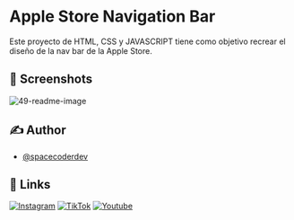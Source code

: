 # Apple Store Navigation Bar

Este proyecto de HTML, CSS y JAVASCRIPT tiene como objetivo recrear el diseño de la nav bar de la Apple Store.
## 📸 Screenshots

![49-readme-image](https://github.com/spacecoderdev/apple-nav-bar/assets/146677344/c9442849-66e6-43a3-980f-dc9c525837f8)

## ✍️ Author

- [@spacecoderdev](https://www.github.com/spacecoderdev)


## 🔗 Links

[![Instagram](https://img.shields.io/badge/instagram-BE02A5?style=for-the-badge&logo=instagram&logoColor=white)](https://www.instagram.com/spacecoder.dev/)
[![TikTok](https://img.shields.io/badge/tiktok-000?style=for-the-badge&logo=tiktok&logoColor=white)](https://www.tiktok.com/@spacecoder.dev)
[![Youtube](https://img.shields.io/badge/youtube-F70000?style=for-the-badge&logo=youtube&logoColor=white)](https://www.youtube.com/@spacecoderdev)

